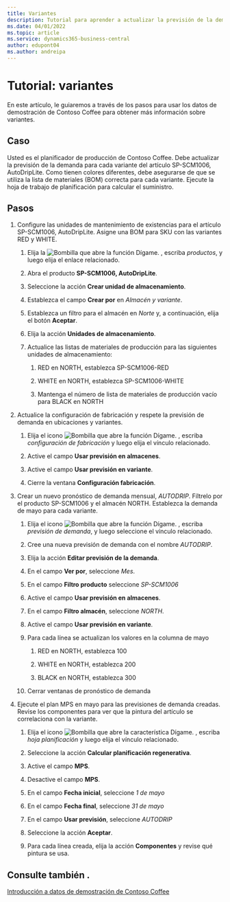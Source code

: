 ```yaml
---
title: Variantes
description: Tutorial para aprender a actualizar la previsión de la demanda para cada variante de un producto en Business Central.
ms.date: 04/01/2022
ms.topic: article
ms.service: dynamics365-business-central
author: edupont04
ms.author: andreipa
---
```


# Tutorial: variantes

En este artículo, le guiaremos a través de los pasos para usar los datos de demostración de Contoso Coffee para obtener más información sobre variantes.

## Caso

Usted es el planificador de producción de Contoso Coffee. Debe actualizar la previsión de la demanda para cada variante del artículo SP-SCM1006, AutoDripLite. Como tienen colores diferentes, debe asegurarse de que se utiliza la lista de materiales (BOM) correcta para cada variante. Ejecute la hoja de trabajo de planificación para calcular el suministro.  

## Pasos

1. Configure las unidades de mantenimiento de existencias para el artículo SP-SCM1006, AutoDripLite. Asigne una BOM para SKU con las variantes RED y WHITE.

    1. Elija la ![Bombilla que abre la función Dígame.](../media/ui-search/search_small.png "Dígame qué desea hacer") , escriba *productos*, y luego elija el enlace relacionado.  

    2. Abra el producto **SP-SCM1006, AutoDripLite**.

    3. Seleccione la acción **Crear unidad de almacenamiento**.  

    4. Establezca el campo **Crear por** en *Almacén y variante*.

    5. Establezca un filtro para el almacén en *Norte* y, a continuación, elija el botón **Aceptar**.

    6. Elija la acción **Unidades de almacenamiento**.  

    7. Actualice las listas de materiales de producción para las siguientes unidades de almacenamiento:

        1. RED en NORTH, establezca SP-SCM1006-RED  

        2. WHITE en NORTH, establezca SP-SCM1006-WHITE  

        3. Mantenga el número de lista de materiales de producción vacío para BLACK en NORTH  

2. Actualice la configuración de fabricación y respete la previsión de demanda en ubicaciones y variantes.  

    1. Elija el icono ![Bombilla que abre la función Dígame.](../media/ui-search/search_small.png "Dígame qué desea hacer") , escriba *configuración de fabricación* y luego elija el vínculo relacionado.  

    2. Active el campo **Usar previsión en almacenes**.

    3. Active el campo **Usar previsión en variante**.

    4. Cierre la ventana **Configuración fabricación**.

3. Crear un nuevo pronóstico de demanda mensual, *AUTODRIP*. Fíltrelo por el producto SP-SCM1006 y el almacén NORTH. Establezca la demanda de mayo para cada variante. 

    1. Elija el icono ![Bombilla que abre la función Dígame.](../media/ui-search/search_small.png "Dígame qué desea hacer") , escriba *previsión de demanda*, y luego seleccione el vínculo relacionado.

    2. Cree una nueva previsión de demanda con el nombre *AUTODRIP*.

    3. Elija la acción **Editar previsión de la demanda**.

    4. En el campo **Ver por**, seleccione *Mes*.

    5. En el campo **Filtro producto** seleccione *SP-SCM1006*

    6. Active el campo **Usar previsión en almacenes**.

    7. En el campo **Filtro almacén**, seleccione *NORTH*.

    8. Active el campo **Usar previsión en variante**.

    9. Para cada línea se actualizan los valores en la columna de mayo

        1. RED en NORTH, establezca 100

        2. WHITE en NORTH, establezca 200

        3. BLACK en NORTH, establezca 300

    10. Cerrar ventanas de pronóstico de demanda

4. Ejecute el plan MPS en mayo para las previsiones de demanda creadas. Revise los componentes para ver que la pintura del artículo se correlaciona con la variante.

    1. Elija el icono ![Bombilla que abre la característica Dígame.](../media/ui-search/search_small.png "Dígame qué desea hacer") , escriba *hoja planificación* y luego elija el vínculo relacionado.

    2. Seleccione la acción **Calcular planificación regenerativa**.

    3. Active el campo **MPS**.

    4. Desactive el campo **MPS**.

    5. En el campo **Fecha inicial**, seleccione *1 de mayo*

    6. En el campo **Fecha final**, seleccione *31 de mayo*

    7. En el campo **Usar previsión**, seleccione *AUTODRIP*

    8. Seleccione la acción **Aceptar**.

    9. Para cada línea creada, elija la acción **Componentes** y revise qué pintura se usa.  

## Consulte también .

[Introducción a datos de demostración de Contoso Coffee](contoso-coffee-intro.md)  
